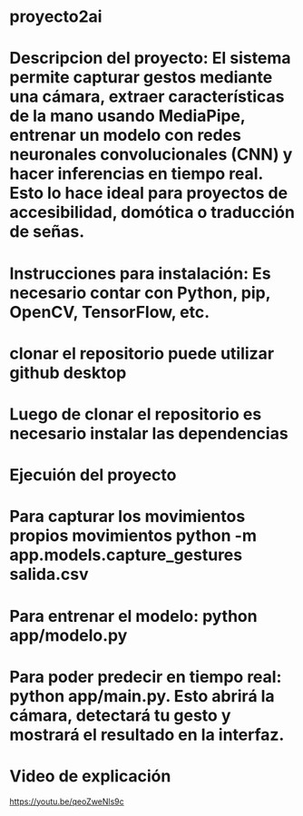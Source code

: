 # proyecto2ai
# Descripcion del proyecto:  El sistema permite capturar gestos mediante una cámara, extraer características de la mano usando MediaPipe, entrenar un modelo con redes neuronales convolucionales (CNN) y hacer inferencias en tiempo real. Esto lo hace ideal para proyectos de accesibilidad, domótica o traducción de señas.

# Instrucciones para instalación: Es necesario contar con Python, pip, OpenCV, TensorFlow, etc.
# clonar el repositorio puede utilizar github desktop 
# Luego de clonar el repositorio es necesario instalar las dependencias 

# Ejecuión del proyecto
# Para capturar los movimientos propios movimientos python -m app.models.capture_gestures salida.csv
# Para entrenar el modelo: python app/modelo.py
# Para poder predecir en tiempo real: python app/main.py. Esto abrirá la cámara, detectará tu gesto y mostrará el resultado en la interfaz.


# Video de explicación

https://youtu.be/qeoZweNls9c

